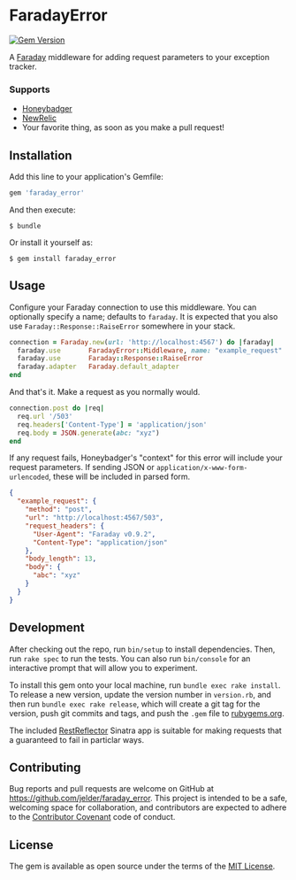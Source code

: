 # FaradayError
[![Gem Version](https://badge.fury.io/rb/faraday_error.svg)](https://badge.fury.io/rb/faraday_error)

A [Faraday](https://github.com/lostisland/faraday) middleware for adding request parameters to your exception tracker.

### Supports
 - [Honeybadger](https://www.honeybadger.io/)
 - [NewRelic](http://newrelic.com/)
 - Your favorite thing, as soon as you make a pull request!

## Installation

Add this line to your application's Gemfile:

```ruby
gem 'faraday_error'
```

And then execute:

    $ bundle

Or install it yourself as:

    $ gem install faraday_error

## Usage

Configure your Faraday connection to use this middleware. You can optionally specify a name; defaults to `faraday`. It is expected that you also use `Faraday::Response::RaiseError` somewhere in your stack.
```ruby
connection = Faraday.new(url: 'http://localhost:4567') do |faraday|
  faraday.use       FaradayError::Middleware, name: "example_request"
  faraday.use       Faraday::Response::RaiseError
  faraday.adapter   Faraday.default_adapter
end
```

And that's it. Make a request as you normally would.
```ruby
connection.post do |req|
  req.url '/503'
  req.headers['Content-Type'] = 'application/json'
  req.body = JSON.generate(abc: "xyz")
end
```

If any request fails, Honeybadger's "context" for this error will include your request parameters. If sending JSON or `application/x-www-form-urlencoded`, these will be included in parsed form.
```json
{
  "example_request": {
    "method": "post",
    "url": "http://localhost:4567/503",
    "request_headers": {
      "User-Agent": "Faraday v0.9.2",
      "Content-Type": "application/json"
    },
    "body_length": 13,
    "body": {
      "abc": "xyz"
    }
  }
}
```


## Development

After checking out the repo, run `bin/setup` to install dependencies. Then, run `rake spec` to run the tests. You can also run `bin/console` for an interactive prompt that will allow you to experiment.

To install this gem onto your local machine, run `bundle exec rake install`. To release a new version, update the version number in `version.rb`, and then run `bundle exec rake release`, which will create a git tag for the version, push git commits and tags, and push the `.gem` file to [rubygems.org](https://rubygems.org).

The included [RestReflector](../spec/rest_reflector.rb) Sinatra app is suitable for making requests that a guaranteed to fail in particlar ways.

## Contributing

Bug reports and pull requests are welcome on GitHub at https://github.com/jelder/faraday_error. This project is intended to be a safe, welcoming space for collaboration, and contributors are expected to adhere to the [Contributor Covenant](http://contributor-covenant.org) code of conduct.


## License

The gem is available as open source under the terms of the [MIT License](http://opensource.org/licenses/MIT).

